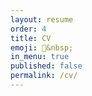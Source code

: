 ```yaml
---
layout: resume
order: 4
title: CV
emoji: 📜&nbsp;
in_menu: true
published: false
permalink: /cv/
---
```


<!-- There is no need to put anything here -->
